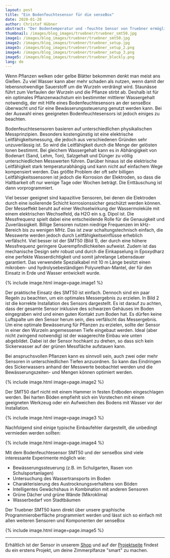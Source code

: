 ```yaml
---
layout: post
title: "Ein Bodenfeuchtesensor für die senseBox"
date: 2020-01-28
author: Christof Hübner
abstract: "Der Bodentemperatur und -feuchte Sensor von Truebner ermöglicht viele spannende Einsätze mit der senseBox"
thumbnail: /images/blog_images/truebner/truebner_smt50.jpg
image1: /images/blog_images/truebner/truebner_smt50.jpg
image2: /images/blog_images/truebner/truebner_setup.jpg
image3: /images/blog_images/truebner/truebner_setup_2.png
image4: /images/blog_images/truebner/truebner_setup_3.png
image5: /images/blog_images/truebner/truebner_blockly.png
lang: de
---
```



Wenn Pflanzen welken oder gelbe Blätter bekommen denkt man meist ans Gießen. Zu viel Wasser kann aber mehr schaden als nutzen, wenn damit der lebensnotwendige Sauerstoff um die Wurzeln verdrängt wird. Staunässe führt zum Verfaulen der Wurzeln und die Pflanze stirbt ab. Deshalb ist für ein optimales Pflanzenwachstum ein bestimmter mittlerer Wassergehalt notwendig, der mit Hilfe eines Bodenfeuchtesensors an der senseBox überwacht und für eine Bewässerungssteuerung genutzt werden kann. Bei der Auswahl eines geeigneten Bodenfeuchtesensors ist jedoch einiges zu beachten.

Bodenfeuchtesensoren basieren auf unterschiedlichen physikalischen Messprinzipien. Besonders kostengünstig ist eine elektrische Leitfähigkeitsmessung, die jedoch aus verschiedenen Gründen sehr unzuverlässig ist. So wird die Leitfähigkeit durch die Menge der gelösten Ionen bestimmt. Bei gleichem Wassergehalt kann es in Abhängigkeit von Bodenart (Sand, Lehm, Ton), Salzgehalt und Dünger zu völlig unterschiedlichen Messwerten führen. Darüber hinaus ist die elektrische Leitfähigkeit stark temperaturabhängig und kann nicht auf einfachem Wege kompensiert werden. Das größte Problem der oft sehr billigen Leitfähigkeitssensoren ist jedoch die Korrosion der Elektroden, so dass die Haltbarkeit oft nur wenige Tage oder Wochen beträgt. Die Enttäuschung ist dann vorprogrammiert.

Viel besser geeignet sind kapazitive Sensoren, bei denen die Elektroden durch eine isolierende Schicht korrosionssicher geschützt werden können. Der Messeffekt beruht auf einer Wechselwirkung der Wassermoleküle mit einem elektrischen Wechselfeld, da H2O ein s.g. Dipol ist. Die Messfrequenz spielt dabei eine entscheidende Rolle für die Genauigkeit und Zuverlässigkeit. Billige Sensoren nutzen niedrige Frequenzen im kHz-Bereich bis zu wenigen MHz. Das ist zwar schaltungstechnisch einfach, die Messwerte werden jedoch durch Leitfähigkeitseinflüsse erheblich verfälscht. Viel besser ist der SMT50 (Bild 1), der durch eine höhere Messfrequenz geringere Querempfindlichkeiten aufweist. Zudem ist das mechanische Design sehr robust und durch die Einkapselung in Epoxydharz eine perfekte Wasserdichtigkeit und somit jahrelange Lebensdauer garantiert. Das verwendete Spezialkabel mit 10 m Länge besitzt einen mikroben- und hydrolysebeständigen Polyurethan-Mantel, der für den Einsatz in Erde und Wasser entwickelt wurde.

 {% include image.html image=page.image1 %}

Der praktische Einsatz des SMT50 ist einfach. Dennoch sind ein paar Regeln zu beachten, um ein optimales Messergebnis zu erzielen. In Bild 2 ist die korrekte Installation des Sensors dargestellt. Es ist darauf zu achten, dass der gesamte Sensor inklusive des schwarzen Gehäuses im Boden eingegraben wird und einen guten Kontakt zum Boden hat. Es dürfen keine Luftspalte um den Sensor herum sein, dies verfälscht das Messergebnis. Um eine optimale Bewässerung für Pflanzen zu erzielen, sollte der Sensor in einer den Wurzeln angemessenen Tiefe eingebaut werden. Ideal (aber nicht zwingend notwendig) ist der waagerechte Einbau wie unten abgebildet. Dabei ist der Sensor hochkant zu drehen, so dass sich kein Sickerwasser auf der grünen Messfläche aufstauen kann.

Bei anspruchsvollen Pflanzen kann es sinnvoll sein, auch zwei oder mehr Sensoren in unterschiedlichen Tiefen anzuordnen. So kann das Eindringen des Sickerwassers anhand der Messwerte beobachtet werden und die Bewässerungszeiten- und Mengen können optimiert werden. 

 {% include image.html image=page.image2 %}

Der SMT50 darf nicht mit einem Hammer in festen Erdboden eingeschlagen werden.  Bei harten Böden empfiehlt sich ein Vorstechen mit einem geeigneten Werkzeug oder ein Aufweichen des Bodens mit Wasser vor der Installation.

 {% include image.html image=page.image3 %}

Nachfolgend sind einige typische Einbaufehler dargestellt, die unbedingt vermieden werden sollten:

 {% include image.html image=page.image4 %}

Mit dem Bodenfeuchtesensor SMT50 und der senseBox sind viele interessante Experimente möglich wie:
- Bewässerungssteuerung (z.B. im Schulgarten, Rasen von Schulsportanlagen)
- Untersuchung des Wassertransports im Boden
- Charakterisierung des Austrocknungsverhaltens von Böden
- Intelligentes Gewächshaus in Kombination mit anderen Sensoren
- Grüne Dächer und grüne Wände (Mikroklima)
- Wasserbedarf von Stadtbäumen

Der Truebner SMT50 kann direkt über unsere graphische Programmieroberfläche programmiert werden und lässt sich so einfach mit allen weiteren Sensoren und Komponenten der senseBox 

 {% include image.html image=page.image5 %}

<hr> 

Erhältlich ist der Sensor in unserem [Shop](https://sensebox.kaufen/product/bodenfeuchte-temperatursensor-smt50) und auf der [Projektseite](https://sensebox.de/de/projects) findest du ein erstens Projekt, um deine Zimmerplfanze "smart" zu machen.




